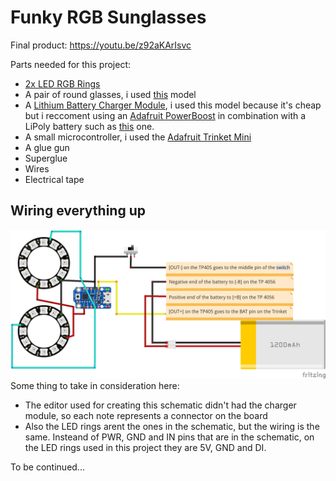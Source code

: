 Funky RGB Sunglasses
========
Final product: https://youtu.be/z92aKArIsvc

Parts needed for this project:
* [2x LED RGB Rings](https://www.aliexpress.com/item/Hot-Sale-LED-Ring-16x-WS2812B-5050-RGB-With-Integrated-Drivers/32730790185.html?spm=2114.13010608.0.0.dabDfM)
* A pair of round glasses, i used [this](https://www.aliexpress.com/item/Hot-Vintage-Round-lens-Sunglasses-Men-women-Classic-Gafas-Oculos-Retro-Coating-Sun-Glasses-Round-FREE/32704889681.html?spm=2114.13010608.0.0.xxgFgm) model
* A [Lithium Battery Charger Module](https://www.aliexpress.com/item/1PCS-5V-1A-Micro-USB-18650-Lithium-Battery-Charging-Board-Charger-Module-Protection-Dual-Functions/32467578996.html?spm=2114.01010208.3.1.CEeJIF&ws_ab_test=searchweb0_0,searchweb201602_3_10152_10208_10065_10151_10068_5330012_10304_10301_10136_10137_10060_10155_10062_437_10154_10056_10055_10054_10059_303_100031_10099_10103_5320014_10102_10096_10052_10053_10142_10107_10050_10051_10171_10084_10083_10080_10082_10081_10110_519_10111_10112_10113_10114_10182_10078_10079_10073_5260013_10123_10189_142,searchweb201603_16,ppcSwitch_5&btsid=c1cc9579-b257-4767-b011-1a7a079c279d&algo_expid=dec289c9-16a9-41ea-b705-83a5e90055ba-0&algo_pvid=dec289c9-16a9-41ea-b705-83a5e90055ba), i used this model because it's cheap but i reccoment using an [Adafruit PowerBoost](https://www.adafruit.com/product/1944) in combination with a LiPoly battery such as [this](https://www.adafruit.com/product/258) one.
* A small microcontroller, i used the [Adafruit Trinket Mini](https://www.adafruit.com/product/1501)
* A glue gun
* Superglue
* Wires
* Electrical tape

## Wiring everything up
![](images/img1.jpg?raw=true "img1")
Some thing to take in consideration here:
* The editor used for creating this schematic didn't had the charger module, so each note represents a connector on the board
* Also the LED rings arent the ones in the schematic, but the wiring is the same. Insteand of PWR, GND and IN pins that are in the schematic, on the LED rings used in this project they are 5V, GND and DI.


To be continued...
